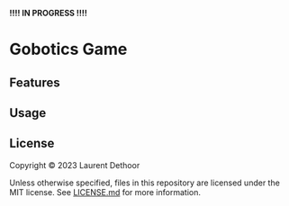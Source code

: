**!!!! IN PROGRESS !!!!**

# Gobotics Game

## Features

## Usage

## License

Copyright © 2023 Laurent Dethoor

Unless otherwise specified, files in this repository are licensed under the MIT license. See [LICENSE.md](LICENSE.md) for more information.



